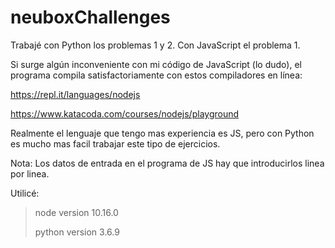 # neuboxChallenges

Trabajé con Python los problemas 1 y 2. Con JavaScript el problema 1.

Si surge algún inconveniente con mi código de JavaScript (lo dudo), el programa compila satisfactoriamente con estos compiladores en línea:

https://repl.it/languages/nodejs

https://www.katacoda.com/courses/nodejs/playground


Realmente el lenguaje que tengo mas experiencia es JS, pero con Python es mucho mas facil trabajar este tipo de ejercicios.

Nota: Los datos de entrada en el programa de JS hay que introducirlos linea por linea.

Utilicé:
> node version 10.16.0
> 
> python version 3.6.9 
